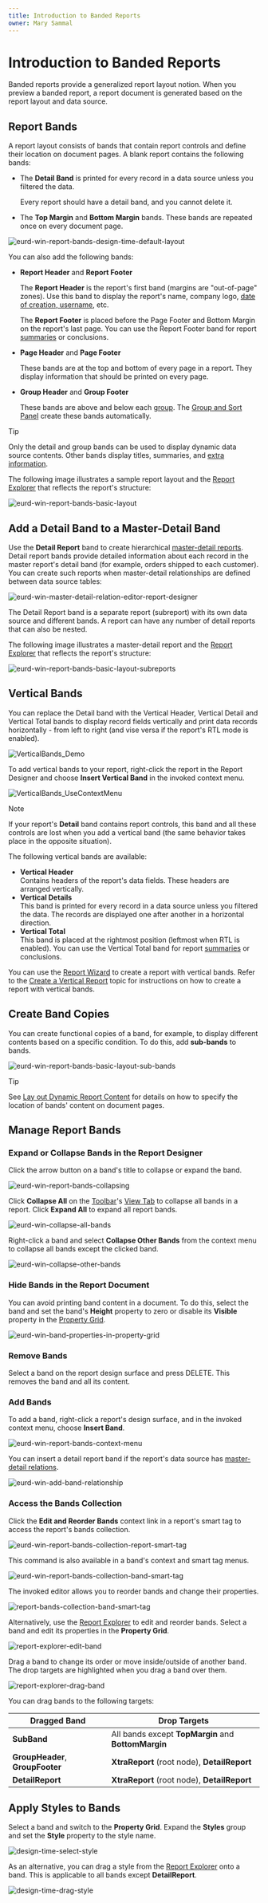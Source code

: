 ```yaml
---
title: Introduction to Banded Reports
owner: Mary Sammal
---
```

# Introduction to Banded Reports

Banded reports provide a generalized report layout notion. When you preview a banded report, a report document is generated based on the report layout and data source.

## Report Bands

A report layout consists of bands that contain report controls and define their location on document pages. A blank report contains the following bands:

- The **Detail Band** is printed for every record in a data source unless you filtered the data.

    Every report should have a detail band, and you cannot delete it.

- The **Top Margin** and **Bottom Margin** bands. These bands are repeated once on every document page.

![eurd-win-report-bands-design-time-default-layout](../../../images/eurd-win-report-bands-design-time-default-layout.png)

You can also add the following bands:

- **Report Header** and **Report Footer**  

    The **Report Header** is the report's first band (margins are "out-of-page" zones). Use this band to display the report's name, company logo, [date of creation, username](add-extra-information.md), etc.

    The **Report Footer** is placed before the Page Footer and Bottom Margin on the report's last page. You can use the Report Footer band for report [summaries](shape-report-data\shape-data-expression-bindings\calculate-a-summary.md) or conclusions.
    
- **Page Header** and **Page Footer**

    These bands are at the top and bottom of every page in a report. They display information that should be printed on every page.

- **Group Header** and **Group Footer**

    These bands are above and below each [group](shape-report-data\group-and-sort-data.md). The [Group and Sort Panel](report-designer-tools\ui-panels\group-and-sort-panel.md) create these bands automatically.

> [!TIP]
> Only the detail and group bands can be used to display dynamic data source contents. Other bands display titles, summaries, and [extra information](add-extra-information.md).

The following image illustrates a sample report layout and the [Report Explorer](report-designer-tools\ui-panels\report-explorer.md) that reflects the report's structure:

![eurd-win-report-bands-basic-layout](../../../images/eurd-win-report-bands-basic-layout.png)

## Add a Detail Band to a Master-Detail Band

Use the **Detail Report** band to create hierarchical [master-detail reports](create-popular-reports/create-a-master-detail-report-use-detail-report-bands.md). Detail report bands provide detailed information about each record in the master report's detail band (for example, orders shipped to each customer). You can create such reports when master-detail relationships are defined between data source tables:

![eurd-win-master-detail-relation-editor-report-designer](../../../images/eurd-win-master-detail-relation-editor-report-designer.png)

The Detail Report band is a separate report (subreport) with its own data source and different bands. A report can have any number of detail reports that can also be nested.

The following image illustrates a master-detail report and the [Report Explorer](report-designer-tools\ui-panels\report-explorer.md) that reflects the report's structure:

![eurd-win-report-bands-basic-layout-subreports](../../../images/eurd-win-report-bands-basic-layout-subreports.png)

## Vertical Bands

You can replace the Detail band with the Vertical Header, Vertical Detail and Vertical Total bands to display record fields vertically and print data records horizontally - from left to right (and vise versa if the report's RTL mode is enabled).

![VerticalBands_Demo](../../../images/eurd-VerticalBands-Demo.png)

To add vertical bands to your report, right-click the report in the Report Designer and choose **Insert Vertical Band** in the invoked context menu.

![VerticalBands_UseContextMenu](../../../images/eurd-VerticalBands-UseContextMenu.png)

> [!Note]
> If your report's **Detail** band contains report controls, this band and all these controls are lost when you add a vertical band (the same behavior takes place in the opposite situation).

The following vertical bands are available:

- **Vertical Header**    
    Contains headers of the report's data fields. These headers are arranged vertically.
- **Vertical Details**   
    This band is printed for every record in a data source unless you filtered the data. The records are displayed one after another in a horizontal direction.
- **Vertical Total**   
    This band is placed at the rightmost position (leftmost when RTL is enabled). You can use the Vertical Total band for report [summaries](shape-report-data\shape-data-expression-bindings\calculate-a-summary.md) or conclusions.

You can use the [Report Wizard](report-designer-tools\report-wizard.md) to create a report with vertical bands. Refer to the [Create a Vertical Report](create-popular-reports\create-a-vertical-report.md) topic for instructions on how to create a report with vertical bands.


## Create Band Copies

You can create functional copies of a band, for example, to display different contents based on a specific condition. To do this, add **sub-bands** to bands.

![eurd-win-report-bands-basic-layout-sub-bands](../../../images/eurd-win-report-bands-basic-layout-sub-bands.png)

> [!TIP]
> See [Lay out Dynamic Report Content](lay-out-dynamic-report-content.md) for details on how to specify the location of bands' content on document pages.

## <a name="managingreportbands"></a>Manage Report Bands
### Expand or Collapse Bands in the Report Designer

Click the arrow button on a band's title to collapse or expand the band.

![eurd-win-report-bands-collapsing](../../../images/eurd-win-report-bands-collapsing.png)

Click **Collapse All** on the [Toolbar](report-designer-tools/toolbar.md)'s [View Tab](report-designer-tools/toolbar.md#view-tab) to collapse all bands in a report. Click **Expand All** to expand all report bands.

![eurd-win-collapse-all-bands](../../../images/eurd-win-collapse-all-bands.png)

Right-click a band and select **Collapse Other Bands** from the context menu to collapse all bands except the clicked band.

![eurd-win-collapse-other-bands](../../../images/eurd-win-collapse-other-bands.png)

### Hide Bands in the Report Document

You can avoid printing band content in a document. To do this, select the band and set the band's **Height** property to zero or disable its **Visible** property in the [Property Grid](report-designer-tools\ui-panels\property-grid-tabbed-view.md).

![eurd-win-band-properties-in-property-grid](../../../images/eurd-win-band-properties-in-property-grid.png)

### Remove Bands

Select a band on the report design surface and press DELETE. This removes the band and all its content.

### Add Bands

To add a band, right-click a report's design surface, and in the invoked context menu, choose **Insert Band**.

![eurd-win-report-bands-context-menu](../../../images/eurd-win-report-bands-context-menu.png)

You can insert a detail report band if the report's data source has [master-detail relations](create-popular-reports/create-a-master-detail-report-use-detail-report-bands.md).

![eurd-win-add-band-relationship](../../../images/eurd-win-add-band-relationship.png)

### Access the Bands Collection

Click the **Edit and Reorder Bands** context link in a report's smart tag to access the report's bands collection.

![eurd-win-report-bands-collection-report-smart-tag](../../../images/eurd-win-report-bands-collection-report-smart-tag.png)

This command is also available in a band's context and smart tag menus.

![eurd-win-report-bands-collection-band-smart-tag](../../../images/eurd-win-report-bands-collection-band-smart-tag.png)

The invoked editor allows you to reorder bands and change their properties.

![report-bands-collection-band-smart-tag](../../../images/eurd-win-report-bands-collection-band-editor.png)

Alternatively, use the [Report Explorer](report-designer-tools/ui-panels/report-explorer.md) to edit and reorder bands. Select a band and edit its properties in the **Property Grid**.

![report-explorer-edit-band](../../../images/eurd-win-report-explorer-edit-band.gif)

Drag a band to change its order or move inside/outside of another band. The drop targets are highlighted when you drag a band over them.

![report-explorer-drag-band](../../../images/eurd-win-report-explorer-drag-band.gif)

You can drag bands to the following targets:

| Dragged Band | Drop Targets |
| --- | --- |
| **SubBand** | All bands except **TopMargin** and **BottomMargin** |
| **GroupHeader**, **GroupFooter** | **XtraReport** (root node), **DetailReport** |
| **DetailReport** | **XtraReport** (root node), **DetailReport** |

## Apply Styles to Bands

Select a band and switch to the **Property Grid**. Expand the **Styles** group and set the **Style** property to the style name.

![design-time-select-style](../../../images/eurd-win-select-style-band.png)

As an alternative, you can drag a style from the [Report Explorer](report-designer-tools/ui-panels/report-explorer.md) onto a band. This is applicable to all bands except **DetailReport**.

![design-time-drag-style](../../../images/eurd-win-drag-style-band.gif)
